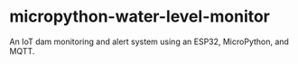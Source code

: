 # micropython-water-level-monitor
An IoT dam monitoring and alert system using an ESP32, MicroPython, and MQTT.
